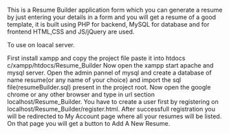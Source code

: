 This is a Resume Builder application form which you can generate a resume by just entering your details in a form and you will get a resume of a good template, it is built using PHP for backend, MySQL for database and for frontend HTML,CSS and JS/jQuery are used.

To use on loacal server.

First install xampp and copy the project file paste it into htdocs c/xampp/htdocs/Resume_Builder
Now open the xampp start apache and mysql server.
Open the admin pannel of mysql and create a database of name resume(or any name of your choice) and import the sql file(resumeBuilder.sql) present in the project root.
Now open the google chrome or any other browser and type in url section localhost/Resume_Builder.
You have to create a user first by registering on localhost/Resume_Builder/register.html.
After successfull registration you will be redirected to My Account page where all your resumes will be listed.
On that page you will get a button to Add A New Resume.